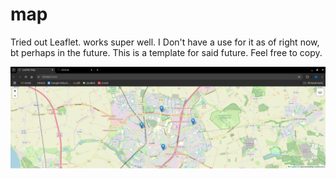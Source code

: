 # map
Tried out Leaflet. works super well. I Don't have a use for it as of right now, bt perhaps in the future. This is a template for said future. Feel free to copy.

![alt text](image.png)

